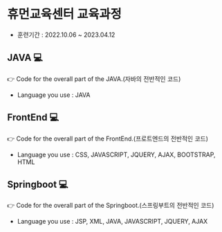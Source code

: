 # 휴먼교육센터 교육과정
- 훈련기간 : 2022.10.06 ~ 2023.04.12


## JAVA 💻
:point_right: Code for the overall part of the JAVA.(자바의 전반적인 코드)
- Language you use : JAVA

## FrontEnd 💻
:point_right: Code for the overall part of the FrontEnd.(프로트엔드의 전반적인 코드)
- Language you use : CSS, JAVASCRIPT, JQUERY, AJAX, BOOTSTRAP, HTML

## Springboot 💻
:point_right: Code for the overall part of the Springboot.(스프링부트의 전반적인 코드)
- Language you use : JSP, XML, JAVA, JAVASCRIPT, JQUERY, AJAX
